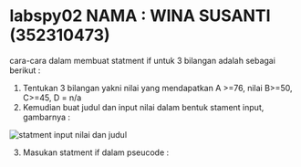 # labspy02 NAMA : WINA SUSANTI (352310473)
cara-cara dalam membuat statment if untuk 3 bilangan adalah sebagai berikut :
1. Tentukan 3 bilangan yakni nilai yang mendapatkan A >=76, nilai B>=50, C>=45, D = n/a
2. Kemudian buat judul dan input nilai dalam bentuk stament input, gambarnya :

![statment input nilai dan judul](https://github.com/user-attachments/assets/694f0db9-d615-4fe2-98cd-ac5fbf5f3c03)

3. Masukan statment if dalam pseucode :
